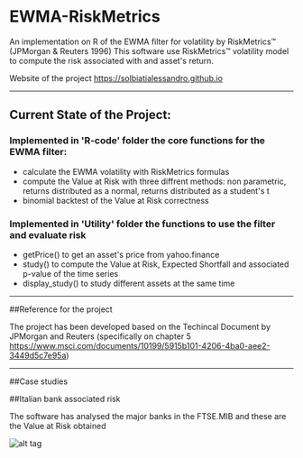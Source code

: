# EWMA-RiskMetrics

An implementation on R of the EWMA filter for volatility by RiskMetrics™ (JPMorgan &amp; Reuters 1996)
This software use RiskMetrics™ volatility model to compute the risk associated with and asset's return.

Website of the project https://solbiatialessandro.github.io

***

## Current State of the Project:


### Implemented in 'R-code' folder the core functions for the EWMA filter:

- calculate the EWMA volatility with RiskMetrics formulas
- compute the Value at Risk with three diffrent methods: non parametric, returns distributed as a normal, returns distributed as a student's t
- binomial backtest of the Value at Risk correctness

### Implemented in 'Utility' folder the functions to use the filter and evaluate risk

- getPrice() to get an asset's price from yahoo.finance
- study() to compute the Value at Risk, Expected Shortfall and associated p-value of the time series
- display_study() to study different assets at the same time




***



##Reference for the project

The project has been developed based on the Techincal Document by JPMorgan and Reuters (specifically on chapter 5 https://www.msci.com/documents/10199/5915b101-4206-4ba0-aee2-3449d5c7e95a)

***

##Case studies

##Italian bank associated risk

The software has analysed the major banks in the FTSE.MIB and these are the Value at Risk obtained

![alt tag](https://cloud.githubusercontent.com/assets/20618047/17279595/5733f586-5778-11e6-9712-03b5f50d60b0.jpeg)









